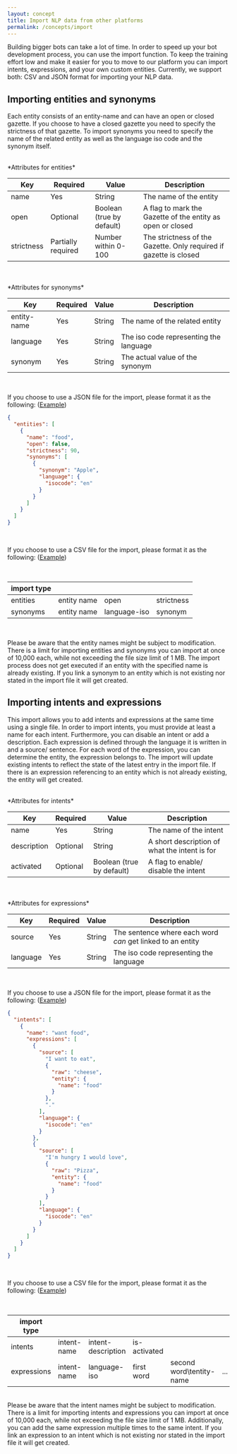 ```yaml
---
layout: concept
title: Import NLP data from other platforms
permalink: /concepts/import
---
```



Building bigger bots can take a lot of time.
In order to speed up your bot development process, you can use the import function.
To keep the training effort low and make it easier for you to move to our platform you can import intents, expressions, and your own custom entities.
Currently, we support both: CSV and JSON format for importing your NLP data.

## Importing entities and synonyms

Each entity consists of an entity-name and can have an open or closed gazette.
If you choose to have a closed gazette you need to specify the strictness of that gazette.
To import synonyms you need to specify the name of the related entity as well as the language iso code and the synonym itself.

<br>
*Attributes for entities*
<br>

| Key         | Required           | Value                     | Description                                                       |
| ----------- | ------------------ | ------------------------- | ----------------------------------------------------------------- |
| name        | Yes                | String                    | The name of the entity                                            |
| open        | Optional           | Boolean (true by default) | A flag to mark the Gazette of the entity as open or closed        |
| strictness  | Partially required | Number within 0-100       | The strictness of the Gazette. Only required if gazette is closed |

<br>


<br>
*Attributes for synonyms*
<br>

| Key         | Required | Value  | Description                            |
| ----------- | -------- | ------ | -------------------------------------- |
| entity-name | Yes      | String | The name of the related entity         |
| language    | Yes      | String | The iso code representing the language |
| synonym     | Yes      | String | The actual value of the synonym        |

<br>

If you choose to use a JSON file for the import, please format it as the following:
(<a href="/assets/import-examples/entities_and_synonyms.json" download>Example</a>)

~~~ json
{
  "entities": [
    {
      "name": "food",
      "open": false,
      "strictness": 90,
      "synonyms": [
        {
          "synonym": "Apple",
          "language": {
            "isocode": "en"
          }
        }
      ]
    }
  ]
}
~~~

<br>

If you choose to use a CSV file for the import, please format it as the following:
(<a href="/assets/import-examples/entities_and_synonyms.csv" download>Example</a>)

<br>

| import type |             |              |            |
| ----------- | ----------- | ------------ | ---------- |
| entities    | entity name | open         | strictness |
| synonyms    | entity name | language-iso | synonym    |

<br>

Please be aware that the entity names might be subject to modification.
There is a limit for importing entities and synonyms you can import at once of 10,000 each, while not exceeding the file size limit of 1 MB.
The import process does not get executed if an entity with the specified name is already existing.
If you link a synonym to an entity which is not existing nor stated in the import file it will get created.

## Importing intents and expressions

This import allows you to add intents and expressions at the same time using a single file.
In order to import intents, you must provide at least a name for each intent.
Furthermore, you can disable an intent or add a description.
Each expression is defined through the language it is written in and a source/ sentence.
For each word of the expression, you can determine the entity, the expression belongs to.
The import will update existing intents to reflect the state of the latest entry in the import file.
If there is an expression referencing to an entity which is not already existing, the entity will get created.

<br>
*Attributes for intents*
<br>

| Key         | Required | Value                     | Description                                    |
| ----------- | -------- | ------------------------- | ---------------------------------------------- |
| name        | Yes      | String                    | The name of the intent                         |
| description | Optional | String                    | A short description of what the intent is for  |
| activated   | Optional | Boolean (true by default) | A flag to enable/ disable the intent           |

<br>


<br>
*Attributes for expressions*
<br>

| Key      | Required | Value  | Description                                                 |
| -------- | -------- | ------ | ----------------------------------------------------------- |
| source   | Yes      | String | The sentence where each word *can* get linked to an entity  |
| language | Yes      | String | The iso code representing the language                      |

<br>

If you choose to use a JSON file for the import, please format it as the following:
(<a href="/assets/import-examples/intents_and_expressions.json" download>Example</a>)

~~~ json
{
  "intents": [
    {
      "name": "want food",
      "expressions": [
        {
          "source": [
            "I want to eat",
            {
              "raw": "cheese",
              "entity": {
                "name": "food"
              }
            },
            "."
          ],
          "language": {
            "isocode": "en"
          }
        },
        {
          "source": [
            "I'm hungry I would love",
            {
              "raw": "Pizza",
              "entity": {
                "name": "food"
              }
            }
          ],
          "language": {
            "isocode": "en"
          }
        }
      ]
    }
  ]
}

~~~

<br>

If you choose to use a CSV file for the import, please format it as the following:
(<a href="/assets/import-examples/intents_and_expressions.csv" download>Example</a>)

<br>

| import type |              |                    |                          |                          |     |
| ----------- | ------------ | ------------------ | ------------------------ | ------------------------ | --- |
| intents     | intent-name  | intent-description | is-activated             |
| expressions | intent-name  | language-iso       | first word               | second word\tentity-name | ... |

<br>
Please be aware that the intent names might be subject to modification.
There is a limit for importing intents and expressions you can import at once of 10,000 each, while not exceeding the file size limit of 1 MB.
Additionally, you can add the same expression multiple times to the same intent.
If you link an expression to an intent which is not existing nor stated in the import file it will get created.
